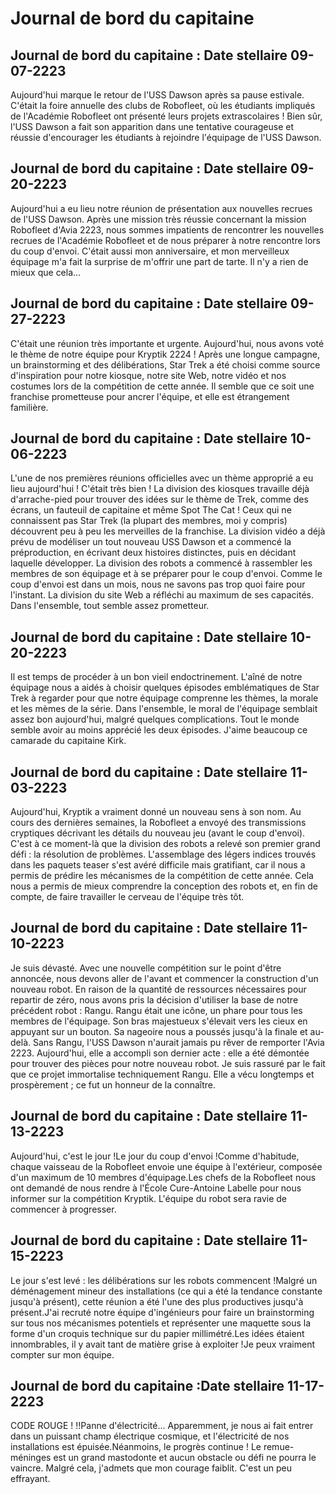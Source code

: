 # Journal de bord du capitaine

## Journal de bord du capitaine : Date stellaire 09-07-2223
Aujourd'hui marque le retour de l'USS Dawson après sa pause estivale. C'était la foire annuelle des clubs de Robofleet, où les étudiants impliqués de l'Académie Robofleet ont présenté leurs projets extrascolaires ! Bien sûr, l'USS Dawson a fait son apparition dans une tentative courageuse et réussie d'encourager les étudiants à rejoindre l'équipage de l'USS Dawson.

## Journal de bord du capitaine : Date stellaire 09-20-2223
Aujourd'hui a eu lieu notre réunion de présentation aux nouvelles recrues de l'USS Dawson. Après une mission très réussie concernant la mission Robofleet d'Avia 2223, nous sommes impatients de rencontrer les nouvelles recrues de l'Académie Robofleet et de nous préparer à notre rencontre lors du coup d'envoi. C'était aussi mon anniversaire, et mon merveilleux équipage m'a fait la surprise de m'offrir une part de tarte. Il n'y a rien de mieux que cela...

## Journal de bord du capitaine : Date stellaire 09-27-2223
C'était une réunion très importante et urgente. Aujourd'hui, nous avons voté le thème de notre équipe pour Kryptik 2224 ! Après une longue campagne, un brainstorming et des délibérations, Star Trek a été choisi comme source d'inspiration pour notre kiosque, notre site Web, notre vidéo et nos costumes lors de la compétition de cette année. Il semble que ce soit une franchise prometteuse pour ancrer l'équipe, et elle est étrangement familière.

## Journal de bord du capitaine : Date stellaire 10-06-2223
L'une de nos premières réunions officielles avec un thème approprié a eu lieu aujourd'hui ! C'était très bien ! La division des kiosques travaille déjà d'arrache-pied pour trouver des idées sur le thème de Trek, comme des écrans, un fauteuil de capitaine et même Spot The Cat ! Ceux qui ne connaissent pas Star Trek (la plupart des membres, moi y compris) découvrent peu à peu les merveilles de la franchise. La division vidéo a déjà prévu de modéliser un tout nouveau USS Dawson et a commencé la préproduction, en écrivant deux histoires distinctes, puis en décidant laquelle développer. La division des robots a commencé à rassembler les membres de son équipage et à se préparer pour le coup d'envoi. Comme le coup d'envoi est dans un mois, nous ne savons pas trop quoi faire pour l'instant. La division du site Web a réfléchi au maximum de ses capacités. Dans l'ensemble, tout semble assez prometteur.

## Journal de bord du capitaine : Date stellaire 10-20-2223
Il est temps de procéder à un bon vieil endoctrinement. L'aîné de notre équipage nous a aidés à choisir quelques épisodes emblématiques de Star Trek à regarder pour que notre équipage comprenne les thèmes, la morale et les mèmes de la série. Dans l'ensemble, le moral de l'équipage semblait assez bon aujourd'hui, malgré quelques complications. Tout le monde semble avoir au moins apprécié les deux épisodes. J'aime beaucoup ce camarade du capitaine Kirk.


## Journal de bord du capitaine : Date stellaire 11-03-2223
Aujourd'hui, Kryptik a vraiment donné un nouveau sens à son nom. Au cours des dernières semaines, la Robofleet a envoyé des transmissions cryptiques décrivant les détails du nouveau jeu (avant le coup d'envoi). C'est à ce moment-là que la division des robots a relevé son premier grand défi : la résolution de problèmes. L'assemblage des légers indices trouvés dans les paquets teaser s'est avéré difficile mais gratifiant, car il nous a permis de prédire les mécanismes de la compétition de cette année. Cela nous a permis de mieux comprendre la conception des robots et, en fin de compte, de faire travailler le cerveau de l'équipe très tôt.

## Journal de bord du capitaine : Date stellaire 11-10-2223
Je suis dévasté. Avec une nouvelle compétition sur le point d'être annoncée, nous devons aller de l'avant et commencer la construction d'un nouveau robot. En raison de la quantité de ressources nécessaires pour repartir de zéro, nous avons pris la décision d'utiliser la base de notre précédent robot : Rangu. Rangu était une icône, un phare pour tous les membres de l'équipage. Son bras majestueux s'élevait vers les cieux en appuyant sur un bouton. Sa nageoire nous a poussés jusqu'à la finale et au-delà. Sans Rangu, l'USS Dawson n'aurait jamais pu rêver de remporter l'Avia 2223. Aujourd'hui, elle a accompli son dernier acte : elle a été démontée pour trouver des pièces pour notre nouveau robot. Je suis rassuré par le fait que ce projet immortalise techniquement Rangu. Elle a vécu longtemps et prospèrement ; ce fut un honneur de la connaître.


## Journal de bord du capitaine : Date stellaire 11-13-2223
Aujourd'hui, c'est le jour !Le jour du coup d'envoi !Comme d'habitude, chaque vaisseau de la Robofleet envoie une équipe à l'extérieur, composée d'un maximum de 10 membres d'équipage.Les chefs de la Robofleet nous ont demandé de nous rendre à l'École Cure-Antoine Labelle pour nous informer sur la compétition Kryptik. L'équipe du robot sera ravie de commencer à progresser.

## Journal de bord du capitaine : Date stellaire 11-15-2223
Le jour s'est levé : les délibérations sur les robots commencent !Malgré un déménagement mineur des installations (ce qui a été la tendance constante jusqu'à présent), cette réunion a été l'une des plus productives jusqu'à présent.J'ai recruté notre équipe d'ingénieurs pour faire un brainstorming sur tous nos mécanismes potentiels et représenter une maquette sous la forme d'un croquis technique sur du papier millimétré.Les idées étaient innombrables, il y avait tant de matière grise à exploiter !Je peux vraiment compter sur mon équipe.

## Journal de bord du capitaine :Date stellaire 11-17-2223
CODE ROUGE ! !!Panne d'électricité... Apparemment, je nous ai fait entrer dans un puissant champ électrique cosmique, et l'électricité de nos installations est épuisée.Néanmoins, le progrès continue !
Le remue-méninges est un grand mastodonte et aucun obstacle ou défi ne pourra le vaincre. Malgré cela, j'admets que mon courage faiblit. C'est un peu effrayant.

